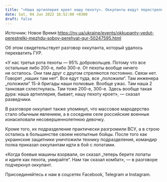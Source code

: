 ```yaml
---
title: "«Наша артиллерия кроет нашу пехоту». Оккупанты ведут перестрелки между собой — перехват ГУР"
date: Sat, 04 Jun 2022 16:52:00 +0300
draft: false
---
```

Источник: Новое Время https://nv.ua/ukraine/events/okkupanty-vedut-perestrelki-mezhdu-soboy-perehvat-gur-50247595.html


Об этом свидетельствует разговор оккупанта, который удалось перехватить ГУР.

«У нас третья рота пехоты — 95% добровольцев. Потому что все остальные либо 200-е, либо 300-е. От пехоты вообще ничего не осталось. Они там друг с другом стреляются постоянно. Связи нет. Говорят „наших там нет“. Все едут туда, все „положили“. Там инженера „положили“ 15-й бригады наши полковые. Вообще ужас. Там наша 2 танковая схлестнулась. Там тоже 200-е, 300-е. Здесь вообще такая дура: наша артиллерия, бывает, нашу пехоту кроет», — сказал разведчики.

В разговоре оккупант также упомянул, что массовое мародерство стало обычным явлением, а в соседнем селе российские военные изнасиловали несовершеннолетнюю девочку.

Кроме того, их подразделение практически разгромили ВСУ, а в строю остались в большинстве своем неопытные бойцы. После того как украинские защитники уничтожили технику подразделения, командир полка приказал оккупантам идти в бой с лопатами.

«Когда боевые машины взорвали, он сказал „теперь берите лопаты и идите как пехота, умирайте“. Нам так сказал комбат», — в разговоре подчеркнул оккупант.

Присоединяйтесь к нам в соцсетях Facebook, Telegram и Instagram.
